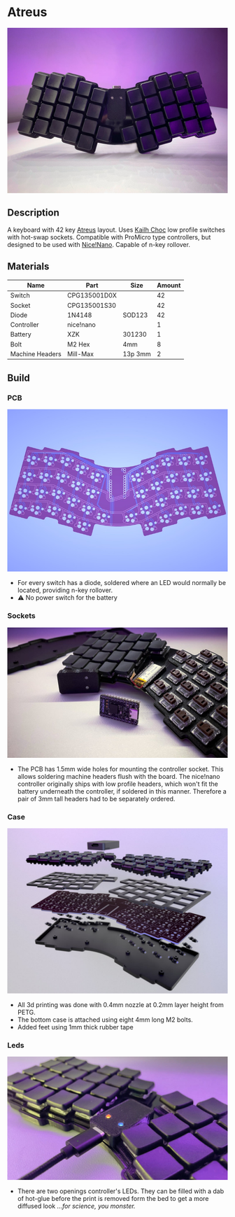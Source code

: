 # Atreus
![image](docs/photos/3.jpg)

## Description

A keyboard with 42 key [Atreus](https://atreus.technomancy.us) layout. Uses [Kailh Choc](http://www.kailh.com/en/Products/Ks/CS/) low profile switches with hot-swap sockets. Compatible with ProMicro type controllers, but designed to be used with [Nice!Nano](https://nicekeyboards.com/nice-nano). Capable of n-key rollover.

## Materials

| Name            | Part         | Size    | Amount |
| --------------- | ------------ | ------- | ------ |
| Switch          | CPG135001D0X |         | 42     |
| Socket          | CPG135001S30 |         | 42     |
| Diode           | 1N4148       | SOD123  | 42     |
| Controller      | nice!nano    |         | 1      |
| Battery         | XZK          | 301230  | 1      |
| Bolt            | M2 Hex       | 4mm     | 8      |
| Machine Headers | Mill-Max     | 13p 3mm | 2      |

## Build

### PCB

![image](docs/photos/0.jpg)
- For every switch has a diode, soldered where an LED would normally be located, providing n-key rollover.
- ⚠️ No power switch for the battery

### Sockets

![image](docs/photos/2.jpg)

- The PCB has 1.5mm wide holes for mounting the controller socket. This allows soldering machine headers flush with the board. The nice!nano controller originally ships with low profile headers, which won't fit the battery underneath the controller, if soldered in this manner. Therefore a pair of 3mm tall headers had to be separately ordered.

### Case

![image](docs/photos/1.jpg)

- All 3d printing was done with 0.4mm nozzle at 0.2mm layer height from PETG.
- The bottom case is attached using eight 4mm long M2 bolts.
- Added feet using 1mm thick rubber tape

### Leds

![image](docs/photos/4.jpg)

- There are two openings controller's LEDs. They can be filled with a dab of hot-glue before the print is removed form the bed to get a more diffused look *...for science, you monster.*